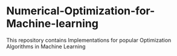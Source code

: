 # Numerical-Optimization-for-Machine-learning
This repository contains Implementations for popular Optimization Algorithms in Machine Learning
